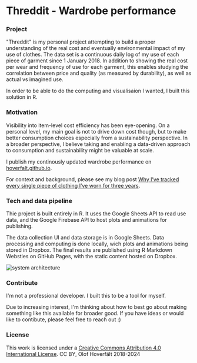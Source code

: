# Threddit - Wardrobe performance

### Project
"Threddit" is my personal project attempting to build a proper understanding of the real cost and eventually environmental impact of my use of clothes. The data set is a continuous daily log of my use of each piece of garment since 1 January 2018. In addition to showing the real cost per wear and frequency of use for each garment, this enables studying the correlation between price and quality (as measured by durability), as well as actual vs imagined use.

In order to be able to do the computing and visualisaion I wanted, I built this solution in R.

### Motivation
Visibility into item-level cost efficiency has been eye-opening. On a personal level, my main goal is not to drive down cost though, but to make better consumption choices especially from a sustainability perspective. In a broader perspective, I believe taking and enabling a data-driven approach to consumption and sustainability might be valuable at scale.

I publish my continously updated wardrobe performance on <a href="https://hoverfalt.github.io/" target="_blank">hoverfalt.github.io</a>.

For context and background, please see my blog post <a href="https://www.reaktor.com/blog/why-ive-tracked-every-single-piece-of-clothing-ive-worn-for-three-years/" target="_blank">Why I’ve tracked every single piece of clothing I’ve worn for three years</a>.

### Tech and data pipeline
Thie project is built entirely in R. It uses the Google Sheets API to read use data, and the Google Firebase API to host plots and animations for publishing.

The data collection UI and data storage is in Google Sheets. Data processing and computing is done locally, wich plots and animations being stored in Dropbox. The final results are published using R Markdown Websties on GitHub Pages, with the static content hosted on Dropbox.

![system architecture](https://firebasestorage.googleapis.com/v0/b/threddit-297417.appspot.com/o/Threddit-system_architecture.png?alt=media)

### Contribute
I'm not a professional developer. I built this to be a tool for myself.

Due to increasing interest, I'm thinking about how to best go about making something like this available for broader good. If you have ideas or would like to contibute, please feel free to reach out :)  

### License
This work is licensed under a <a href="https://creativecommons.org/licenses/by/4.0/" target="_blank">Creative Commons Attribution 4.0 International License</a>. CC BY, Olof Hoverfält 2018-2024
